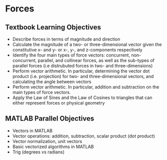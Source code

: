 # Forces

## Textbook Learning Objectives

- Describe forces in terms of magnitude and direction
- Calculate the magnitude of a two- or three-dimensional vector given the constitutive x- and y- or x-, y-, and z-components respectively
- Identify the four main types of force vectors: concurrent, non-concurrent, parallel, and collinear forces, as well as the sub-types of parallel forces (i.e distrubuted forces in two- and three-dimensions)
- Perform vector arithmetic. In particular, determining the vector dot product (i.e. projection) for two- and three-dimensional vectors, and calculating the angle between vectors
- Perform vector arithmetic. In particular, addition and subtraction on the main types of force vectors.
- Apply the Law of Sines and the Law of Cosines to triangles that can either represent forces or physical geometry

## MATLAB Parallel Objectives

- Vectors in MATLAB
- Vector operations: addition, subtraction, scalar product (dot product)
- Vector normalization, unit vectors
- Basic vectorized algorithms in MATLAB
- Trig (degrees vs radians)
